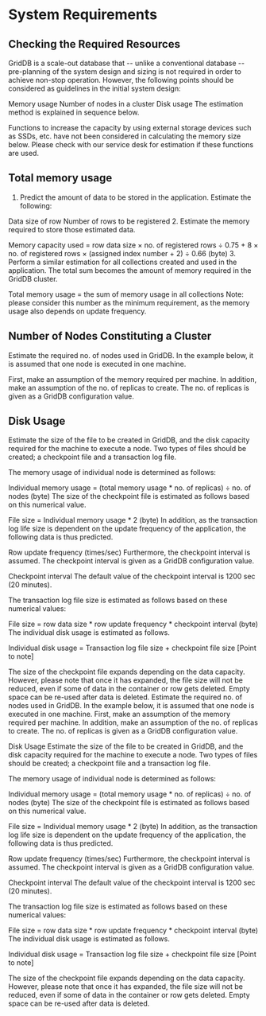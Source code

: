 # System Requirements

## Checking the Required Resources
GridDB is a scale-out database that -- unlike a conventional database -- pre-planning of the system design and sizing is not required in order to achieve non-stop operation. However, the following points should be considered as guidelines in the initial system design:

Memory usage
Number of nodes in a cluster
Disk usage
The estimation method is explained in sequence below.

Functions to increase the capacity by using external storage devices such as SSDs, etc. have not been considered in calculating the memory size below. Please check with our service desk for estimation if these functions are used.

## Total memory usage
1. Predict the amount of data to be stored in the application. Estimate the following:

Data size of row
Number of rows to be registered
2. Estimate the memory required to store those estimated data.

Memory capacity used = row data size × no. of registered rows ÷ 0.75 + 8 × no. of registered rows × (assigned index number + 2) ÷ 0.66 (byte)
3. Perform a similar estimation for all collections created and used in the application. The total sum becomes the amount of memory required in the GridDB cluster.

Total memory usage = the sum of memory usage in all collections
Note: please consider this number as the minimum requirement, as the memory usage also depends on update frequency.

## Number of Nodes Constituting a Cluster
Estimate the required no. of nodes used in GridDB. In the example below, it is assumed that one node is executed in one machine.

First, make an assumption of the memory required per machine.
In addition, make an assumption of the no. of replicas to create. The no. of replicas is given as a GridDB configuration value.

## Disk Usage
Estimate the size of the file to be created in GridDB, and the disk capacity required for the machine to execute a node. Two types of files should be created; a checkpoint file and a transaction log file.

The memory usage of individual node is determined as follows:

Individual memory usage = (total memory usage * no. of replicas) ÷ no. of nodes (byte) 
The size of the checkpoint file is estimated as follows based on this numerical value.

File size = Individual memory usage * 2 (byte)
In addition, as the transaction log life size is dependent on the update frequency of the application, the following data is thus predicted.

Row update frequency (times/sec)
Furthermore, the checkpoint interval is assumed. The checkpoint interval is given as a GridDB configuration value.

Checkpoint interval
The default value of the checkpoint interval is 1200 sec (20 minutes).

The transaction log file size is estimated as follows based on these numerical values:

File size = row data size * row update frequency * checkpoint interval (byte)
The individual disk usage is estimated as follows.

Individual disk usage = Transaction log file size + checkpoint file size 
[Point to note]

The size of the checkpoint file expands depending on the data capacity. However, please note that once it has expanded, the file size will not be reduced, even if some of data in the container or row gets deleted. Empty space can be re-used after data is deleted.
Estimate the required no. of nodes used in GridDB. In the example below, it is assumed that one node is executed in one machine.
First, make an assumption of the memory required per machine.
In addition, make an assumption of the no. of replicas to create. The no. of replicas is given as a GridDB configuration value.

Disk Usage
Estimate the size of the file to be created in GridDB, and the disk capacity required for the machine to execute a node. Two types of files should be created; a checkpoint file and a transaction log file.

The memory usage of individual node is determined as follows:

Individual memory usage = (total memory usage * no. of replicas) ÷ no. of nodes (byte) 
The size of the checkpoint file is estimated as follows based on this numerical value.

File size = Individual memory usage * 2 (byte)
In addition, as the transaction log life size is dependent on the update frequency of the application, the following data is thus predicted.

Row update frequency (times/sec)
Furthermore, the checkpoint interval is assumed. The checkpoint interval is given as a GridDB configuration value.

Checkpoint interval
The default value of the checkpoint interval is 1200 sec (20 minutes).

The transaction log file size is estimated as follows based on these numerical values:

File size = row data size * row update frequency * checkpoint interval (byte)
The individual disk usage is estimated as follows.

Individual disk usage = Transaction log file size + checkpoint file size 
[Point to note]

The size of the checkpoint file expands depending on the data capacity. However, please note that once it has expanded, the file size will not be reduced, even if some of data in the container or row gets deleted. Empty space can be re-used after data is deleted.
